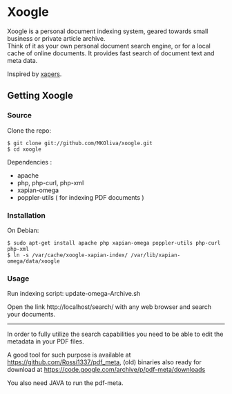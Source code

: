 # Xoogle
  
Xoogle is a personal document indexing system, geared towards small business or private article archive.  
Think of it as your own personal document search engine, or for a local cache of online documents.  It provides fast search of document text and meta data.

Inspired by [xapers](https://github.com/nicolassmith/xapers).



## Getting Xoogle


### Source


Clone the repo:

    $ git clone git://github.com/MKOliva/xoogle.git
    $ cd xoogle

Dependencies :
  * apache
  * php, php-curl, php-xml
  * xapian-omega 
  * poppler-utils  ( for indexing PDF documents )


### Installation

On Debian:

    $ sudo apt-get install apache php xapian-omega poppler-utils php-curl php-xml
    $ ln -s /var/cache/xoogle-xapian-index/ /var/lib/xapian-omega/data/xoogle

### Usage

Run indexing script: update-omega-Archive.sh

Open the link http://localhost/search/ with any web browser and search your documents.

-----

In order to fully utilize the search capabilities you need to be able to edit the metadata in your PDF files.

A good tool for such purpose is available at https://github.com/Rossi1337/pdf_meta, (old) binaries also ready for download at https://code.google.com/archive/p/pdf-meta/downloads

You also need JAVA to run the pdf-meta.
